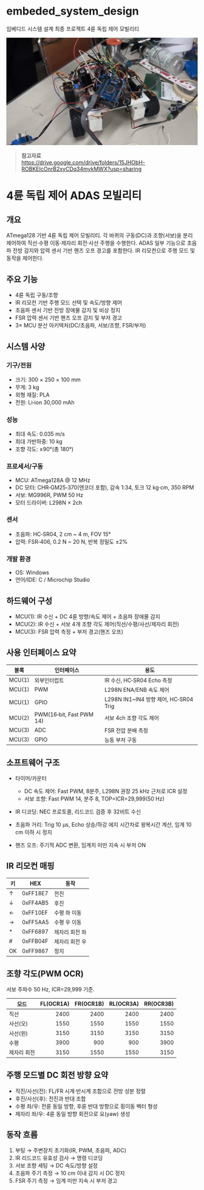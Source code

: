 # embeded_system_design
임베디드 시스템 설계 최종 프로젝트 4륜 독립 제어 모빌리티

![](image/임베디드시스템설계_완성.jpg)

> **참고자료**<br>
> https://drive.google.com/drive/folders/15JHObH-ROBKEIcOnrB2xyCDq34mykMWX?usp=sharing


# 4륜 독립 제어 ADAS 모빌리티

## 개요

ATmega128 기반 4륜 독립 제어 모빌리티. 각 바퀴의 구동(DC)과 조향(서보)을 분리 제어하여 직선·수평 이동·제자리 회전·사선 주행을 수행한다. ADAS 일부 기능으로 초음파 전방 감지와 압력 센서 기반 핸즈 오프 경고를 포함한다. IR 리모컨으로 주행 모드 및 동작을 제어한다.

## 주요 기능

* 4륜 독립 구동/조향
* IR 리모컨 기반 주행 모드 선택 및 속도/방향 제어
* 초음파 센서 기반 전방 장애물 감지 및 비상 정지
* FSR 압력 센서 기반 핸즈 오프 감지 및 부저 경고
* 3× MCU 분산 아키텍처(DC/초음파, 서보/조향, FSR/부저)

## 시스템 사양

### 기구/전원

* 크기: 300 × 250 × 100 mm
* 무게: 3 kg
* 외형 재질: PLA
* 전원: Li‑ion 30,000 mAh

### 성능

* 최대 속도: 0.035 m/s
* 최대 가반하중: 10 kg
* 조향 각도: ±90°(총 180°)

### 프로세서/구동

* MCU: ATmega128A @ 12 MHz
* DC 모터: CHR‑GM25‑370(엔코더 포함), 감속 1:34, 토크 12 kg·cm, 350 RPM
* 서보: MG996R, PWM 50 Hz
* 모터 드라이버: L298N × 2ch

### 센서

* 초음파: HC‑SR04, 2 cm \~ 4 m, FOV 15°
* 압력: FSR‑406, 0.2 N \~ 20 N, 반복 정밀도 ±2%

### 개발 환경

* OS: Windows
* 언어/IDE: C / Microchip Studio

## 하드웨어 구성

* MCU(1): IR 수신 + DC 4륜 방향/속도 제어 + 초음파 장애물 감지
* MCU(2): IR 수신 + 서보 4개 조향 각도 제어(직선/수평/사선/제자리 회전)
* MCU(3): FSR 압력 측정 + 부저 경고(핸즈 오프)

## 사용 인터페이스 요약

| 블록   | 인터페이스               | 용도                                   |
| ------ | ------------------------ | -------------------------------------- |
| MCU(1) | 외부인터럽트             | IR 수신, HC‑SR04 Echo 측정             |
| MCU(1) | PWM                      | L298N ENA/ENB 속도 제어                |
| MCU(1) | GPIO                     | L298N IN1\~IN4 방향 제어, HC‑SR04 Trig |
| MCU(2) | PWM(16‑bit, Fast PWM 14) | 서보 4ch 조향 각도 제어                |
| MCU(3) | ADC                      | FSR 전압 분배 측정                     |
| MCU(3) | GPIO                     | 능동 부저 구동                         |

## 소프트웨어 구조

* 타이머/카운터

  * DC 속도 제어: Fast PWM, 8분주, L298N 권장 25 kHz 근처로 ICR 설정
  * 서보 조향: Fast PWM 14, 분주 8, TOP=ICR=29,999(50 Hz)
* IR 디코딩: NEC 프로토콜, 리드코드 검증 후 32비트 수신
* 초음파 거리: Trig 10 µs, Echo 상승/하강 에지 시간차로 왕복시간 계산, 임계 10 cm 이하 시 정지
* 핸즈 오프: 주기적 ADC 변환, 임계치 미만 지속 시 부저 ON

## IR 리모컨 매핑

| 키  | HEX      | 동작           |
| --- | -------- | -------------- |
| ↑   | 0xFF18E7 | 전진           |
| ↓   | 0xFF4AB5 | 후진           |
| ←   | 0xFF10EF | 수평 좌 이동   |
| →   | 0xFF5AA5 | 수평 우 이동   |
| *   | 0xFF6897 | 제자리 회전 좌 |
| #   | 0xFFB04F | 제자리 회전 우 |
| OK  | 0xFF9867 | 정지           |

## 조향 각도(PWM OCR)

서보 주파수 50 Hz, ICR=29,999 기준.

| 모드        | FL(OCR1A) | FR(OCR1B) | RL(OCR3A) | RR(OCR3B) |
| ----------- | --------: | --------: | --------: | --------: |
| 직선        |      2400 |      2400 |      2400 |      2400 |
| 사선(오)    |      1550 |      1550 |      1550 |      1550 |
| 사선(왼)    |      3150 |      3150 |      3150 |      3150 |
| 수평        |      3900 |       900 |       900 |      3900 |
| 제자리 회전 |      3150 |      1550 |      1550 |      3150 |


## 주행 모드별 DC 회전 방향 요약

* 직진/사선(전): FL/FR 시계·반시계 조합으로 전방 성분 정렬
* 후진/사선(후): 전진과 반대 조합
* 수평 좌/우: 전륜 동일 방향, 후륜 반대 방향으로 횡이동 벡터 형성
* 제자리 좌/우: 4륜 동일 방향 회전으로 요(yaw) 생성

## 동작 흐름

1. 부팅 → 주변장치 초기화(IR, PWM, 초음파, ADC)
2. IR 리드코드 유효성 검사 → 명령 디코딩
3. 서보 조향 세팅 → DC 속도/방향 설정
4. 초음파 주기 측정 → 10 cm 이내 감지 시 DC 정지
5. FSR 주기 측정 → 임계 미만 지속 시 부저 경고







